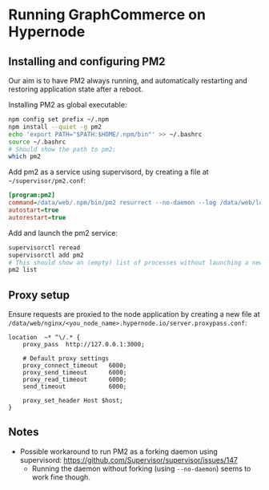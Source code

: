 # Running GraphCommerce on Hypernode

## Installing and configuring PM2

Our aim is to have PM2 always running, and automatically restarting and restoring application state after a reboot.

Installing PM2 as global executable:
```sh
npm config set prefix ~/.npm
npm install --quiet -g pm2
echo 'export PATH="$PATH:$HOME/.npm/bin"' >> ~/.bashrc
source ~/.bashrc
# Should show the path to pm2:
which pm2
```

Add pm2 as a service using supervisord, by creating a file at  `~/supervisor/pm2.conf`:
```ini
[program:pm2]
command=/data/web/.npm/bin/pm2 resurrect --no-daemon --log /data/web/logs/pm2
autostart=true
autorestart=true
```

Add and launch the pm2 service:
```sh
supervisorctl reread
supervisorctl add pm2
# This should show an (empty) list of processes without launching a new daemon:
pm2 list
```

## Proxy setup

Ensure requests are proxied to the node application by creating a new file at  `/data/web/nginx/<you_node_name>.hypernode.io/server.proxypass.conf`:
```nginx
location  ~* ^\/.* {
    proxy_pass  http://127.0.0.1:3000;

    # Default proxy settings
    proxy_connect_timeout	6000;
    proxy_send_timeout      6000;
    proxy_read_timeout      6000;
    send_timeout            6000;

    proxy_set_header Host $host;
}
```

## Notes
- Possible workaround to run PM2 as a forking daemon using supervisord: https://github.com/Supervisor/supervisor/issues/147
    - Running the daemon without forking (using `--no-daemon`) seems to work fine though.
